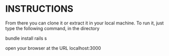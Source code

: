 # INSTRUCTIONS

From there you can clone it or extract it in your local machine.
To run it, just type the following command, in the directory

  bundle install
  rails s

open your browser at the URL localhost:3000